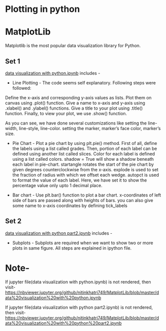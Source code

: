 # Plotting in python

# MatplotLib
Matplotlib is the most popular data visualization library for Python.

## Set 1 
[data visualization with python.ipynb](https://github.com/nitinkhatri749/MatplotLib/blob/master/data%20visualization%20with%20python.ipynb) includes -

* Line Plotting - 
The code seems self explanatory. Following steps were followed:

Define the x-axis and corresponding y-axis values as lists.
Plot them on canvas using .plot() function.
Give a name to x-axis and y-axis using .xlabel() and .ylabel() functions.
Give a title to your plot using .title() function.
Finally, to view your plot, we use .show() function.

As you can see, we have done several customizations like setting the line-width, line-style, line-color.
setting the marker, marker’s face color, marker’s size.

* Pie Chart - 
Plot a pie chart by using plt.pie() method.
First of all, define the labels using a list called grades.
Then, portion of each label can be defined using another list called slices.
Color for each label is defined using a list called colors.
shadow = True will show a shadow beneath each label in pie-chart.
startangle rotates the start of the pie chart by given degrees counterclockwise from the x-axis.
explode is used to set the fraction of radius with which we offset each wedge.
autopct is used to format the value of each label. Here, we have set it to show the percentage value only upto 1 decimal place.

* Bar chart - 
Use plt.bar() function to plot a bar chart.
x-coordinates of left side of bars are passed along with heights of bars.
you can also give some name to x-axis coordinates by defining tick_labels

## Set 2
[data visualization with python part2.ipynb](https://github.com/nitinkhatri749/MatplotLib/blob/master/data%20visualization%20with%20python%20part2.ipynb) includes - 

* Subplots - 
Subplots are required when we want to show two or more plots in same figure. All steps are explained in ipython file.

# Note-
If jupyter file(data visualization with python.ipynb) is not rendered, then visit-
https://nbviewer.jupyter.org/github/nitinkhatri749/MatplotLib/blob/master/data%20visualization%20with%20python.ipynb

If jupyter file(data visualization with python part2.ipynb) is not rendered, then visit-
https://nbviewer.jupyter.org/github/nitinkhatri749/MatplotLib/blob/master/data%20visualization%20with%20python%20part2.ipynb

